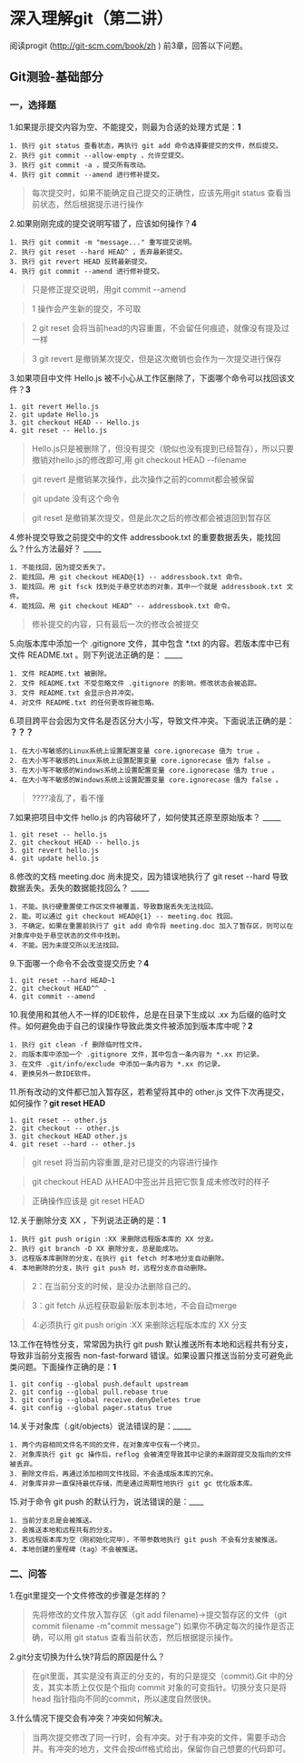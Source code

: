# 深入理解git（第二讲）
阅读progit (http://git-scm.com/book/zh ) 前3章，回答以下问题。
## Git测验-基础部分

### 一，选择题

1.如果提示提交内容为空、不能提交，则最为合适的处理方式是：**1**

	1. 执行 git status 查看状态，再执行 git add 命令选择要提交的文件，然后提交。
	2. 执行 git commit --allow-empty ，允许空提交。
	3. 执行 git commit -a ，提交所有改动。
	4. 执行 git commit --amend 进行修补提交。

	
> 每次提交时，如果不能确定自己提交的正确性，应该先用git status 查看当前状态，然后根据提示进行操作

2.如果刚刚完成的提交说明写错了，应该如何操作？**4**

	1. 执行 git commit -m "message..." 重写提交说明。
	2. 执行 git reset --hard HEAD^ ，丢弃最新提交。
	3. 执行 git revert HEAD 反转最新提交。
	4. 执行 git commit --amend 进行修补提交。

> 只是修正提交说明，用git commit --amend

> 1 操作会产生新的提交，不可取 

> 2 git reset 会将当前head的内容重置，不会留任何痕迹，就像没有提及过一样

> 3 git revert 是撤销某次提交，但是这次撤销也会作为一次提交进行保存

3.如果项目中文件 Hello.js 被不小心从工作区删除了，下面哪个命令可以找回该文件？**3**

    1. git revert Hello.js
    2. git update Hello.js
    3. git checkout HEAD -- Hello.js
    4. git reset -- Hello.js

> Hello.js只是被删除了，但没有提交（貌似也没有提到已经暂存），所以只要撤销对hello.js的修改即可,用 git checkout HEAD --filename 

> git revert 是撤销某次操作，此次操作之前的commit都会被保留

> git update 没有这个命令

> git reset 是撤销某次提交，但是此次之后的修改都会被退回到暂存区

4.修补提交导致之前提交中的文件 addressbook.txt 的重要数据丢失，能找回么？什么方法最好？ _____

    1. 不能找回，因为提交丢失了。
    2. 能找回。用 git checkout HEAD@{1} -- addressbook.txt 命令。
    3. 能找回。用 git fsck 找到处于悬空状态的对象，其中一个就是 addressbook.txt 文件。
    4. 能找回。用 git checkout HEAD^ -- addressbook.txt 命令。

> 修补提交的内容，只有最后一次的修改会被提交

5.向版本库中添加一个 .gitignore 文件，其中包含 *.txt 的内容。若版本库中已有文件 README.txt 。则下列说法正确的是： _____

    1. 文件 README.txt 被删除。
    2. 文件 README.txt 不受忽略文件 .gitignore 的影响，修改状态会被追踪。
    3. 文件 README.txt 会显示合并冲突。
    4. 对文件 README.txt 的任何更改将被忽略。

6.项目跨平台会因为文件名是否区分大小写，导致文件冲突。下面说法正确的是： **？？？**

    1. 在大小写敏感的Linux系统上设置配置变量 core.ignorecase 值为 true 。
    2. 在大小写不敏感的Linux系统上设置配置变量 core.ignorecase 值为 false 。
    3. 在大小写不敏感的Windows系统上设置配置变量 core.ignorecase 值为 true 。
    4. 在大小写不敏感的Windows系统上设置配置变量 core.ignorecase 值为 false 。

> ????凌乱了，看不懂

7.如果把项目中文件 hello.js 的内容破坏了，如何使其还原至原始版本？ _____

    1. git reset -- hello.js
    2. git checkout HEAD -- hello.js
    3. git revert hello.js
    4. git update hello.js
    
8.修改的文档 meeting.doc 尚未提交，因为错误地执行了 git reset --hard 导致数据丢失。丢失的数据能找回么？ _____

    1. 不能。执行硬重置使工作区文件被覆盖，导致数据丢失无法找回。
    2. 能。可以通过 git checkout HEAD@{1} -- meeting.doc 找回。
    3. 不确定。如果在重置前执行了 git add 命令将 meeting.doc 加入了暂存区，则可以在对象库中处于悬空状态的文件中找到。
    4. 不能。因为未提交所以无法找回。

9.下面哪一个命令不会改变提交历史？**4**

	1. git reset --hard HEAD~1
	2. git checkout HEAD^^ .
	4. git commit --amend

10.我使用和其他人不一样的IDE软件，总是在目录下生成以 .xx 为后缀的临时文件。如何避免由于自己的误操作导致此类文件被添加到版本库中呢？**2**

	1. 执行 git clean -f 删除临时性文件。
	2. 向版本库中添加一个 .gitignore 文件，其中包含一条内容为 *.xx 的记录。
	3. 在文件 .git/info/exclude 中添加一条内容为 *.xx 的记录。
	4. 更换另外一款IDE软件。

11.所有改动的文件都已加入暂存区，若希望将其中的 other.js 文件下次再提交，如何操作？**git reset HEAD <file>**

	1. git reset -- other.js
	2. git checkout -- other.js
	3. git checkout HEAD other.js
	4. git reset --hard -- other.js

> git reset 将当前内容重置,是对已提交的内容进行操作

> git checkout HEAD 从HEAD中签出并且把它恢复成未修改时的样子

> 正确操作应该是 git reset HEAD <file>

12.关于删除分支 XX ，下列说法正确的是：**1**

	1. 执行 git push origin :XX 来删除远程版本库的 XX 分支。
	2. 执行 git branch -D XX 删除分支，总是能成功。
	3. 远程版本库删除的分支，在执行 git fetch 时本地分支自动删除。
	4. 本地删除的分支，执行 git push 时，远程分支亦自动删除。

> 2：在当前分支的时候，是没办法删除自己的。

> 3：git fetch 从远程获取最新版本到本地，不会自动merge

> 4:必须执行 git push origin :XX 来删除远程版本库的 XX 分支


13.工作在特性分支，常常因为执行 git push 默认推送所有本地和远程共有分支，导致非当前分支报告 non-fast-forward 错误。如果设置只推送当前分支可避免此类问题。下面操作正确的是：**1**
    
	1. git config --global push.default upstream
	2. git config --global pull.rebase true
	3. git config --global receive.denyDeletes true
	4. git config --global pager.status true

14.关于对象库（.git/objects）说法错误的是：_____

	1. 两个内容相同文件名不同的文件，在对象库中仅有一个拷贝。
	2. 对象库执行 git gc 操作后，reflog 会被清空导致其中记录的未跟踪提交及指向的文件被丢弃。
	3. 删除文件后，再通过添加相同文件找回，不会造成版本库的冗余。
	4. 对象库并非一直保持最优存储，而是通过周期性地执行 git gc 优化版本库。

15.对于命令 git push 的默认行为，说法错误的是：____

	1. 当前分支总是会被推送。
	2. 会推送本地和远程共有的分支。
	3. 若远程版本库为空（刚初始化完毕），不带参数地执行 git push 不会有分支被推送。
	4. 本地创建的里程碑（tag）不会被推送。

### 二、问答

1.在git里提交一个文件修改的步骤是怎样的？

>	先将修改的文件放入暂存区（git add filename)->提交暂存区的文件（git commit filename -m"commit message")
	如果你不确定每次的操作是否正确，可以用 git status 查看当前状态，然后根据提示操作。

2.git分支切换为什么快?背后的原因是什么？

>	在git里面，其实是没有真正的分支的，有的只是提交（commit).Git 中的分支，其实本质上仅仅是个指向 commit 对象的可变指针。切换分支只是将head 指针指向不同的commit，所以速度自然很快。

3.什么情况下提交会有冲突？冲突如何解决。
	
>	当两次提交修改了同一行时，会有冲突。对于有冲突的文件，需要手动合并。有冲突的地方，文件会按diff格式给出，保留你自己想要的代码即可。

